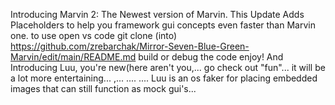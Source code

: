 Introducing Marvin 2: The Newest version of Marvin. This Update Adds Placeholders to help you framework gui concepts even faster than Marvin one.
to use
open vs code
git clone (into) https://github.com/zrebarchak/Mirror-Seven-Blue-Green-Marvin/edit/main/README.md
build or debug the code
enjoy!
And Introducing Luu, you're new(here aren't you,... go check out "fun"... it will be a lot more entertaining...
,...
....
....
Luu is an os faker for placing embedded images that can still function as mock gui's...
